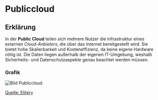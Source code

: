 # Publiccloud

## Erklärung
In der __Public Cloud__ teilen sich mehrere Nutzer die Infrastruktur eines externen *Cloud-Anbieters*, die über das Internet bereitgestellt wird. Sie bietet hohe Skalierbarkeit und Kosteneffizienz, da keine eigene Hardware nötig ist. Die Daten liegen außerhalb der eigenen IT-Umgebung, weshalb Sicherheits- und Datenschutzaspekte genau beachtet werden müssen.

### Grafik
![Bild Publiccloud](https://www.elitery.com/wp-content/uploads/2021/04/Public-Cloud.jpg)

[Quelle: Elitery](https://elitery.com/articles/kenali-tentang-cloud-computing-pengertian-tipe-dan-fungsi/)
